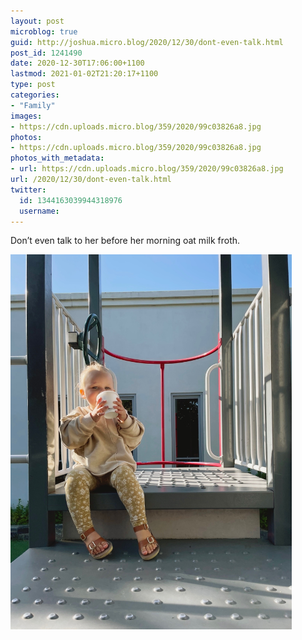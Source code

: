 ```yaml
---
layout: post
microblog: true
guid: http://joshua.micro.blog/2020/12/30/dont-even-talk.html
post_id: 1241490
date: 2020-12-30T17:06:00+1100
lastmod: 2021-01-02T21:20:17+1100
type: post
categories:
- "Family"
images:
- https://cdn.uploads.micro.blog/359/2020/99c03826a8.jpg
photos:
- https://cdn.uploads.micro.blog/359/2020/99c03826a8.jpg
photos_with_metadata:
- url: https://cdn.uploads.micro.blog/359/2020/99c03826a8.jpg
url: /2020/12/30/dont-even-talk.html
twitter:
  id: 1344163039944318976
  username: 
---
```

Don’t even talk to her before her morning oat milk froth.

<img src="uploads/2020/99c03826a8.jpg" width="450" height="600" alt="" />
